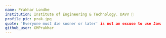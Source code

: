 ```yaml
---
name: Prakhar Londhe
institution: Institute of Engineering & Technology, DAVV 🚩
profile_pic: prak.jpg
quote: 'Everyone must die sooner or later' is not an excuse to use JavaScript.
github_user: GMPrakhar
---
```

